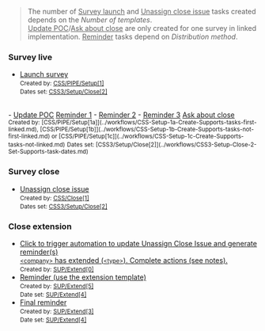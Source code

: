  > The number of <u>Survey launch</u> and <u>Unassign close issue</u> tasks created depends on the <em>Number of templates</em>.  
> <u>Update POC</u>/<u>Ask about close</u> are only created for one survey in <span class="cyan">linked implementation</span>.
> <u>Reminder</u> tasks depend on <em>Distribution method</em>.  

### Survey live

- <u>Launch survey</u>  
<small>Created by: [CSS/PIPE/Setup[1]](../workflows/CSS-Setup-1-Create-Supports-tasks.md)</small>  
<small>Dates set: [CSS3/Setup/Close[2]](../workflows/CSS3-Setup-Close-2-Set-Supports-task-dates.md)</small>  
<br>
- <u>Update POC</u>  
<u>Reminder 1</u>  
- <u>Reminder 2</u>  
- <u>Reminder 3</u>  
<u>Ask about close</u>  
<small>Created by: [CSS/PIPE/Setup[1a]](../workflows/CSS-Setup-1a-Create-Supports-tasks-first-linked.md), [CSS/PIPE/Setup[1b]](../workflows/CSS-Setup-1b-Create-Supports-tasks-not-first-linked.md) or [CSS/PIPE/Setup[1c]](../workflows/CSS-Setup-1c-Create-Supports-tasks-not-linked.md)</small>  
<small>Dates set: [CSS3/Setup/Close[2]](../workflows/CSS3-Setup-Close-2-Set-Supports-task-dates.md)</small>  

### Survey close

- <u>Unassign close issue</u>  
<small>Created by: [CSS/Close[1]](../workflows/CSS-Close-1-Create-Supports-task(s).md)</small>  
<small>Dates set: [CSS3/Setup/Close[2]](../workflows/CSS3-Setup-Close-2-Set-Supports-task-dates(2).md)</small>  

### Close extension  

- <u>Click to trigger automation to update Unassign Close Issue and generate reminder(s)</u>  
<u><small>&lt;company></small> has extended (<small>&lt;type></small>). Complete actions (see notes).</u>  
<small>Created by: [SUP/Extend[0]](../workflows/SUP-Extend-0-Create-initial-tasks-and-start-date-calculation-workflow.md)</small>   
- <u>Reminder (use the extension template)</u>  
<small>Created by: [SUP/Extend[5]](../workflows/SUP-Extend-5-Create-task-to-send-reminder-with-extension-template.md)</small>  
<small>Date set: [SUP/Extend[4]](../workflows/SUP-Extend-4-Set-date-for-new-final-reminder-task-and-assign-to-Support.md)</small>  
- <u>Final reminder</u>  
<small>Created by: [SUP/Extend[3]](../workflows/SUP-Extend-3-Update-unassign-issue-task-date-and-create-new-final-reminder.md)</small>  
<small>Date set: [SUP/Extend[4]](../workflows/SUP-Extend-4-Set-date-for-new-final-reminder-task-and-assign-to-Support.md)</small>  
